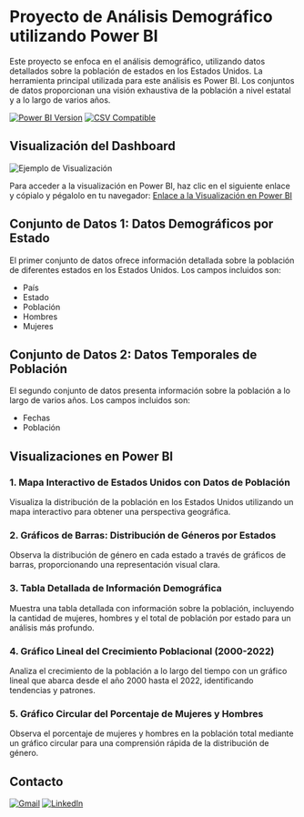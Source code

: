# Proyecto de Análisis Demográfico utilizando Power BI

Este proyecto se enfoca en el análisis demográfico, utilizando datos detallados sobre la población de estados en los Estados Unidos. La herramienta principal utilizada para este análisis es Power BI. Los conjuntos de datos proporcionan una visión exhaustiva de la población a nivel estatal y a lo largo de varios años.

[![Power BI Version](https://img.shields.io/badge/Power%20BI-2.9%2B-blue?style=for-the-badge&logo=powerbi&logoColor=white)](https://powerbi.microsoft.com/)
[![CSV Compatible](https://img.shields.io/badge/CSV-Compatible-brightgreen?style=for-the-badge&logo=csv&logoColor=white)](https://en.wikipedia.org/wiki/Comma-separated_values)

## Visualización del Dashboard

![Ejemplo de Visualización](https://github.com/LUXI4NO/Power-BI-Poblacion-Estados-Unidos/assets/140111840/4cac638a-1245-490c-aeaa-635ae1364abd)

Para acceder a la visualización en Power BI, haz clic en el siguiente enlace y cópialo y pégalolo en tu navegador: [Enlace a la Visualización en Power BI](https://app.powerbi.com/view?r=eyJrIjoiNDQ3MmJlZjItN2YxMS00Y2I3LThlMWMtNWUzMGNjNmY3NDU3IiwidCI6ImM0Y2FmMDBmLTM5YmQtNDA4OC04YjE2LWYzMmZhMTI1YWJiNSIsImMiOjR9)

## Conjunto de Datos 1: Datos Demográficos por Estado

El primer conjunto de datos ofrece información detallada sobre la población de diferentes estados en los Estados Unidos. Los campos incluidos son:

- País
- Estado
- Población
- Hombres
- Mujeres

## Conjunto de Datos 2: Datos Temporales de Población

El segundo conjunto de datos presenta información sobre la población a lo largo de varios años. Los campos incluidos son:

- Fechas
- Población

## Visualizaciones en Power BI

### 1. Mapa Interactivo de Estados Unidos con Datos de Población

Visualiza la distribución de la población en los Estados Unidos utilizando un mapa interactivo para obtener una perspectiva geográfica.

### 2. Gráficos de Barras: Distribución de Géneros por Estados

Observa la distribución de género en cada estado a través de gráficos de barras, proporcionando una representación visual clara.

### 3. Tabla Detallada de Información Demográfica

Muestra una tabla detallada con información sobre la población, incluyendo la cantidad de mujeres, hombres y el total de población por estado para un análisis más profundo.

### 4. Gráfico Lineal del Crecimiento Poblacional (2000-2022)

Analiza el crecimiento de la población a lo largo del tiempo con un gráfico lineal que abarca desde el año 2000 hasta el 2022, identificando tendencias y patrones.

### 5. Gráfico Circular del Porcentaje de Mujeres y Hombres

Observa el porcentaje de mujeres y hombres en la población total mediante un gráfico circular para una comprensión rápida de la distribución de género.

## Contacto

[![Gmail](https://img.shields.io/badge/Gmail-D14836?style=for-the-badge&logo=gmail&logoColor=white)](mailto:alvarezlucianoezequiel@gmail.com)
[![LinkedIn](https://img.shields.io/badge/LinkedIn-0A66C2?style=for-the-badge&logo=linkedin&logoColor=white)](https://www.linkedin.com/in/luciano-alvarez-332843285/)
